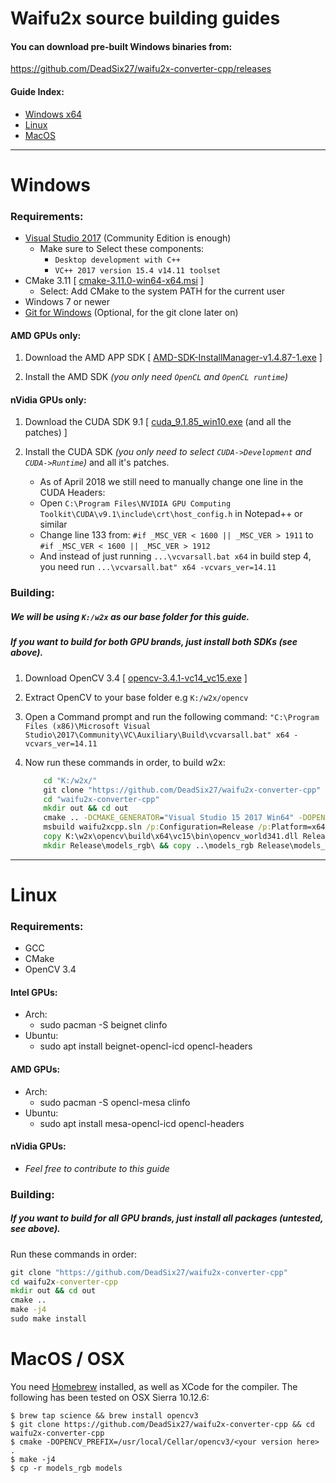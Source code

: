 # Waifu2x source building guides

#### You can download pre-built Windows binaries from:

https://github.com/DeadSix27/waifu2x-converter-cpp/releases

#### Guide Index:
- [Windows x64]()
- [Linux]()
- [MacOS]()

---

# Windows

### Requirements:
- [Visual Studio 2017](https://www.visualstudio.com/downloads/) (Community Edition is enough)
  - Make sure to Select these components:
    - `Desktop development with C++`
	- `VC++ 2017 version 15.4 v14.11 toolset`
- CMake 3.11 [ [cmake-3.11.0-win64-x64.msi](https://cmake.org/download/) ]
  - Select: Add CMake to the system PATH for the current user
- Windows 7 or newer
- [Git for Windows](https://git-scm.com/download/win) (Optional, for the git clone later on)

#### AMD GPUs only:
1. Download the AMD APP SDK [ [AMD-SDK-InstallManager-v1.4.87-1.exe](https://developer.amd.com/amd-accelerated-parallel-processing-app-sdk/) ]

2. Install the AMD SDK _(you only need `OpenCL` and `OpenCL runtime`)_

#### nVidia GPUs only:

1. Download the CUDA SDK 9.1 [ [cuda_9.1.85_win10.exe](https://developer.nvidia.com/cuda-downloads?target_os=Windows&target_arch=x86_64&target_version=10&target_type=exelocal) (and all the patches) ]

2. Install the CUDA SDK _(you only need to select `CUDA->Development` and `CUDA->Runtime`)_ and all it's patches.
	* As of April 2018 we still need to manually change one line in the CUDA Headers:
	* Open `C:\Program Files\NVIDIA GPU Computing Toolkit\CUDA\v9.1\include\crt\host_config.h` in Notepad++ or similar
	* Change line 133 from: `#if _MSC_VER < 1600 || _MSC_VER > 1911` to  `#if _MSC_VER < 1600 || _MSC_VER > 1912`
	* And instead of just running `...\vcvarsall.bat x64` in build step 4, you need run `...\vcvarsall.bat" x64 -vcvars_ver=14.11`

### Building:
##### We will be using `K:/w2x` as our base folder for this guide.
##### If you want to build for both GPU brands, just install both SDKs (see above).

1. Download OpenCV 3.4 [ [opencv-3.4.1-vc14_vc15.exe](https://opencv.org/releases.html) ]

2. Extract OpenCV to your base folder e.g `K:/w2x/opencv`

3. Open a Command prompt and run the following command: `"C:\Program Files (x86)\Microsoft Visual Studio\2017\Community\VC\Auxiliary\Build\vcvarsall.bat" x64 -vcvars_ver=14.11`
4. Now run these commands in order, to build w2x:
	```cmd
		cd "K:/w2x/"
		git clone "https://github.com/DeadSix27/waifu2x-converter-cpp"
		cd "waifu2x-converter-cpp"
		mkdir out && cd out
		cmake .. -DCMAKE_GENERATOR="Visual Studio 15 2017 Win64" -DOPENCV_PREFIX="K:/w2x/opencv/build/"
		msbuild waifu2xcpp.sln /p:Configuration=Release /p:Platform=x64
		copy K:\w2x\opencv\build\x64\vc15\bin\opencv_world341.dll Release\
		mkdir Release\models_rgb\ && copy ..\models_rgb Release\models_rgb\
	```
---

# Linux

### Requirements:
- GCC
- CMake
- OpenCV 3.4

#### Intel GPUs:
- Arch:
  -  sudo pacman -S beignet clinfo
- Ubuntu:
   - sudo apt install beignet-opencl-icd opencl-headers

#### AMD GPUs:
- Arch:
  -  sudo pacman -S opencl-mesa clinfo
- Ubuntu:
   - sudo apt install mesa-opencl-icd opencl-headers

#### nVidia GPUs:
- _Feel free to contribute to this guide_

### Building:
##### If you want to build for all GPU brands, just install all packages (untested, see above).
Run these commands in order:
```cmd
git clone "https://github.com/DeadSix27/waifu2x-converter-cpp"
cd waifu2x-converter-cpp
mkdir out && cd out
cmake ..
make -j4
sudo make install
```

# MacOS / OSX

You need [Homebrew](https://brew.sh) installed, as well as XCode for the compiler.
The following has been tested on OSX Sierra 10.12.6:

```
$ brew tap science && brew install opencv3
$ git clone https://github.com/DeadSix27/waifu2x-converter-cpp && cd waifu2x-converter-cpp
$ cmake -DOPENCV_PREFIX=/usr/local/Cellar/opencv3/<your version here> .
$ make -j4
$ cp -r models_rgb models
```
